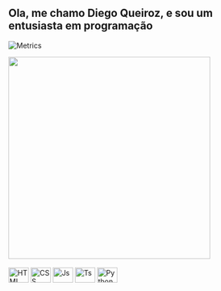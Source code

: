 ## Ola, me chamo Diego Queiroz, e sou um entusiasta em programação

![Metrics](https://metrics.lecoq.io/diegiwg?template=classic&base.hireable=true&habits=1&base=header%2C%20activity%2C%20community%2C%20repositories%2C%20metadata&base.indepth=false&base.hireable=true&base.skip=false&habits=false&habits.from=200&habits.days=14&habits.facts=true&habits.charts=false&habits.charts.type=classic&habits.trim=false&habits.languages.limit=8&habits.languages.threshold=0%25&config.timezone=America%2FSao_Paulo&config.twemoji=true&config.octicon=true)

<main>
    <div>
        <a href="https://github.com/Diegiwg">
            <img
                width="400em"
                src="https://streak-stats.demolab.com?user=Diegiwg&theme=dark&hide_border=true"
            />
        </a>
    </div>
    <br />
    <div>
        <img
            alt="HTML"
            height="30"
            width="40"
            src="https://cdn.jsdelivr.net/gh/devicons/devicon/icons/html5/html5-plain.svg"
        />
        <img
            alt="CSS"
            height="30"
            width="40"
            src="https://cdn.jsdelivr.net/gh/devicons/devicon/icons/css3/css3-plain.svg"
        />
        <img
            alt="Js"
            height="30"
            width="40"
            src="https://cdn.jsdelivr.net/gh/devicons/devicon/icons/javascript/javascript-plain.svg"
        />
        <img
            alt="Ts"
            height="30"
            width="40"
            src="https://cdn.jsdelivr.net/gh/devicons/devicon/icons/typescript/typescript-plain.svg"
        />
        <img
            alt="Python"
            height="30"
            width="40"
            src="https://cdn.jsdelivr.net/gh/devicons/devicon/icons/python/python-plain.svg"
        />
    </div>
</main>
